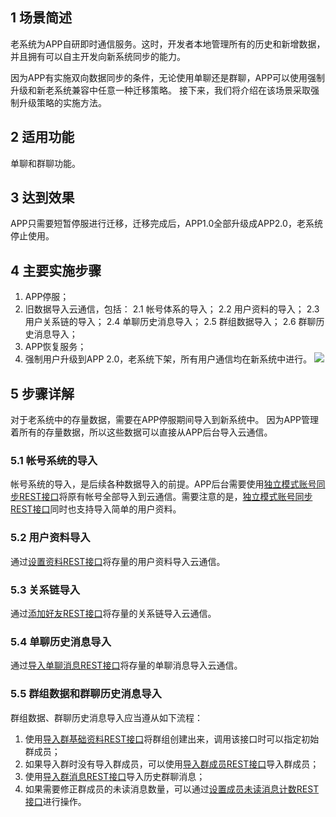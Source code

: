 ## 1 场景简述

老系统为APP自研即时通信服务。这时，开发者本地管理所有的历史和新增数据，并且拥有可以自主开发向新系统同步的能力。

因为APP有实施双向数据同步的条件，无论使用单聊还是群聊，APP可以使用强制升级和新老系统兼容中任意一种迁移策略。
接下来，我们将介绍在该场景采取强制升级策略的实施方法。

## 2 适用功能

单聊和群聊功能。

## 3 达到效果

APP只需要短暂停服进行迁移，迁移完成后，APP1.0全部升级成APP2.0，老系统停止使用。

## 4 主要实施步骤

1. APP停服；
2. 旧数据导入云通信，包括：
	  2.1 帐号体系的导入；
	  2.2 用户资料的导入；
	  2.3 用户关系链的导入；
	  2.4 单聊历史消息导入；
	  2.5 群组数据导入；
	  2.6 群聊历史消息导入；
3. APP恢复服务；
4. 强制用户升级到APP 2.0，老系统下架，所有用户通信均在新系统中进行。
![](//mccdn.qcloud.com/static/img/65d832bee5ff922cbc90e0fad15cf9ee/image.png)

## 5 步骤详解

对于老系统中的存量数据，需要在APP停服期间导入到新系统中。
因为APP管理着所有的存量数据，所以这些数据可以直接从APP后台导入云通信。

### 5.1 帐号系统的导入

帐号系统的导入，是后续各种数据导入的前提。APP后台需要使用[独立模式账号同步REST接口](/doc/product/269/独立模式账号同步接口)将原有帐号全部导入到云通信。需要注意的是，[独立模式账号同步REST接口](/doc/product/269/独立模式账号同步接口)同时也支持导入简单的用户资料。

### 5.2 用户资料导入

通过[设置资料REST接口](/doc/product/269/设置资料)将存量的用户资料导入云通信。

### 5.3 关系链导入

通过[添加好友REST接口](/doc/product/269/添加好友)将存量的关系链导入云通信。

### 5.4 单聊历史消息导入

通过[导入单聊消息REST接口](/doc/product/269/导入单聊消息)将存量的单聊消息导入云通信。

### 5.5 群组数据和群聊历史消息导入

群组数据、群聊历史消息导入应当遵从如下流程：
1. 使用[导入群基础资料REST接口](/doc/product/269/导入群基础资料)将群组创建出来，调用该接口时可以指定初始群成员；
2. 如果导入群时没有导入群成员，可以使用[导入群成员REST接口](/doc/product/269/导入群成员)导入群成员；
3. 使用[导入群消息REST接口](/doc/product/269/导入群消息)导入历史群聊消息；
4. 如果需要修正群成员的未读消息数量，可以通过[设置成员未读消息计数REST接口](/doc/product/269/设置成员未读消息计数)进行操作。